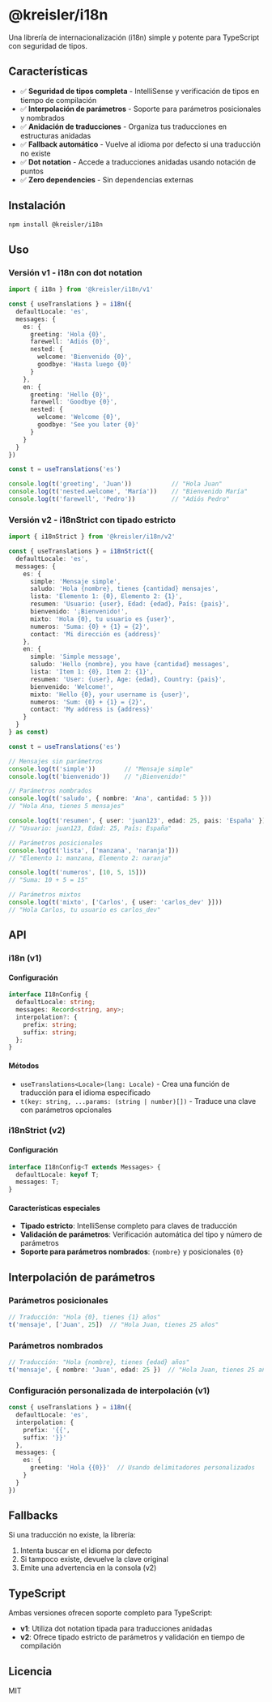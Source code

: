 # @kreisler/i18n

Una librería de internacionalización (i18n) simple y potente para TypeScript con seguridad de tipos.

## Características

- ✅ **Seguridad de tipos completa** - IntelliSense y verificación de tipos en tiempo de compilación
- ✅ **Interpolación de parámetros** - Soporte para parámetros posicionales y nombrados
- ✅ **Anidación de traducciones** - Organiza tus traducciones en estructuras anidadas
- ✅ **Fallback automático** - Vuelve al idioma por defecto si una traducción no existe
- ✅ **Dot notation** - Accede a traducciones anidadas usando notación de puntos
- ✅ **Zero dependencies** - Sin dependencias externas

## Instalación

```bash
npm install @kreisler/i18n
```

## Uso

### Versión v1 - i18n con dot notation

```typescript
import { i18n } from '@kreisler/i18n/v1'

const { useTranslations } = i18n({
  defaultLocale: 'es',
  messages: {
    es: {
      greeting: 'Hola {0}',
      farewell: 'Adiós {0}',
      nested: {
        welcome: 'Bienvenido {0}',
        goodbye: 'Hasta luego {0}'
      }
    },
    en: {
      greeting: 'Hello {0}',
      farewell: 'Goodbye {0}',
      nested: {
        welcome: 'Welcome {0}',
        goodbye: 'See you later {0}'
      }
    }
  }
})

const t = useTranslations('es')

console.log(t('greeting', 'Juan'))           // "Hola Juan"
console.log(t('nested.welcome', 'María'))    // "Bienvenido María"
console.log(t('farewell', 'Pedro'))          // "Adiós Pedro"
```

### Versión v2 - i18nStrict con tipado estricto

```typescript
import { i18nStrict } from '@kreisler/i18n/v2'

const { useTranslations } = i18nStrict({
  defaultLocale: 'es',
  messages: {
    es: {
      simple: 'Mensaje simple',
      saludo: 'Hola {nombre}, tienes {cantidad} mensajes',
      lista: 'Elemento 1: {0}, Elemento 2: {1}',
      resumen: 'Usuario: {user}, Edad: {edad}, País: {pais}',
      bienvenido: '¡Bienvenido!',
      mixto: 'Hola {0}, tu usuario es {user}',
      numeros: 'Suma: {0} + {1} = {2}',
      contact: 'Mi dirección es {address}'
    },
    en: {
      simple: 'Simple message',
      saludo: 'Hello {nombre}, you have {cantidad} messages',
      lista: 'Item 1: {0}, Item 2: {1}',
      resumen: 'User: {user}, Age: {edad}, Country: {pais}',
      bienvenido: 'Welcome!',
      mixto: 'Hello {0}, your username is {user}',
      numeros: 'Sum: {0} + {1} = {2}',
      contact: 'My address is {address}'
    }
  }
} as const)

const t = useTranslations('es')

// Mensajes sin parámetros
console.log(t('simple'))        // "Mensaje simple"
console.log(t('bienvenido'))    // "¡Bienvenido!"

// Parámetros nombrados
console.log(t('saludo', { nombre: 'Ana', cantidad: 5 }))
// "Hola Ana, tienes 5 mensajes"

console.log(t('resumen', { user: 'juan123', edad: 25, pais: 'España' }))
// "Usuario: juan123, Edad: 25, País: España"

// Parámetros posicionales
console.log(t('lista', ['manzana', 'naranja']))
// "Elemento 1: manzana, Elemento 2: naranja"

console.log(t('numeros', [10, 5, 15]))
// "Suma: 10 + 5 = 15"

// Parámetros mixtos
console.log(t('mixto', ['Carlos', { user: 'carlos_dev' }]))
// "Hola Carlos, tu usuario es carlos_dev"
```

## API

### i18n (v1)

#### Configuración

```typescript
interface I18nConfig {
  defaultLocale: string;
  messages: Record<string, any>;
  interpolation?: {
    prefix: string;
    suffix: string;
  };
}
```

#### Métodos

- `useTranslations<Locale>(lang: Locale)` - Crea una función de traducción para el idioma especificado
- `t(key: string, ...params: (string | number)[])` - Traduce una clave con parámetros opcionales

### i18nStrict (v2)

#### Configuración

```typescript
interface I18nConfig<T extends Messages> {
  defaultLocale: keyof T;
  messages: T;
}
```

#### Características especiales

- **Tipado estricto**: IntelliSense completo para claves de traducción
- **Validación de parámetros**: Verificación automática del tipo y número de parámetros
- **Soporte para parámetros nombrados**: `{nombre}` y posicionales `{0}`

## Interpolación de parámetros

### Parámetros posicionales
```typescript
// Traducción: "Hola {0}, tienes {1} años"
t('mensaje', ['Juan', 25])  // "Hola Juan, tienes 25 años"
```

### Parámetros nombrados
```typescript
// Traducción: "Hola {nombre}, tienes {edad} años"
t('mensaje', { nombre: 'Juan', edad: 25 })  // "Hola Juan, tienes 25 años"
```

### Configuración personalizada de interpolación (v1)
```typescript
const { useTranslations } = i18n({
  defaultLocale: 'es',
  interpolation: {
    prefix: '{{',
    suffix: '}}'
  },
  messages: {
    es: {
      greeting: 'Hola {{0}}'  // Usando delimitadores personalizados
    }
  }
})
```

## Fallbacks

Si una traducción no existe, la librería:

1. Intenta buscar en el idioma por defecto
2. Si tampoco existe, devuelve la clave original
3. Emite una advertencia en la consola (v2)

## TypeScript

Ambas versiones ofrecen soporte completo para TypeScript:

- **v1**: Utiliza dot notation tipada para traducciones anidadas
- **v2**: Ofrece tipado estricto de parámetros y validación en tiempo de compilación

## Licencia

MIT